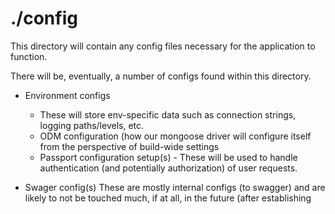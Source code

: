 # ./config

This directory will contain any config files necessary for the application to function.

There will be, eventually, a number of configs found within this directory.

* Environment configs
    - These will store env-specific data such as connection strings, logging paths/levels, etc.
    - ODM configuration (how our mongoose driver will configure itself from the perspective of build-wide settings
    - Passport configuration setup(s) - These will be used to handle authentication (and potentially authorization) of user requests.

* Swager config(s)
    These are mostly internal configs (to swagger) and are likely to not be touched much, if at all, in the future (after establishing